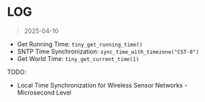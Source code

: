 # LOG

> 2025-04-10

- Get Running Time: `tiny_get_running_time()`
- SNTP Time Synchronization: `sync_time_with_timezone("CST-8")`
- Get World Time: `tiny_get_current_time(1)`
  
TODO:

- Local Time Synchronization for Wireless Sensor Networks - Microsecond Level